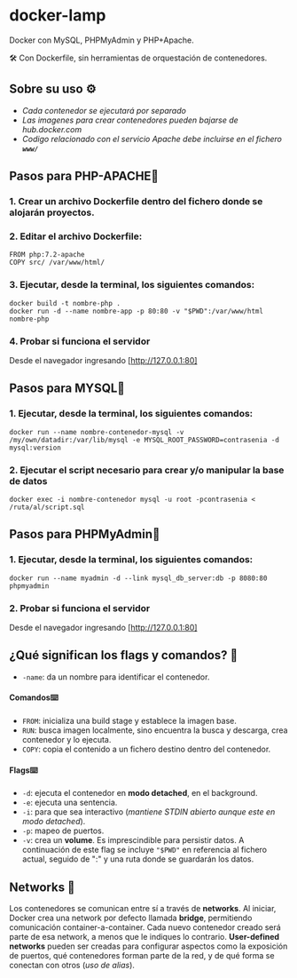 # docker-lamp

Docker con MySQL, PHPMyAdmin y PHP+Apache. 

🛠️ Con Dockerfile, sin herramientas de orquestación de contenedores.

## Sobre su uso ⚙️
- _Cada contenedor se ejecutará por separado_
- _Las imagenes para crear contenedores pueden bajarse de hub.docker.com_
- _Codigo relacionado con el servicio Apache debe incluirse en el fichero **`www/`**_

## Pasos para PHP-APACHE📌

### 1. Crear un archivo Dockerfile dentro del fichero donde se alojarán proyectos.

### 2. Editar el archivo Dockerfile:

```
FROM php:7.2-apache
COPY src/ /var/www/html/
```

### 3. Ejecutar, desde la terminal, los siguientes comandos:
```
docker build -t nombre-php .
docker run -d --name nombre-app -p 80:80 -v "$PWD":/var/www/html  nombre-php
```

### 4. Probar si funciona el servidor
Desde el navegador ingresando [http://127.0.0.1:80]

## Pasos para MYSQL📌

### 1. Ejecutar, desde la terminal, los siguientes comandos:
```
docker run --name nombre-contenedor-mysql -v /my/own/datadir:/var/lib/mysql -e MYSQL_ROOT_PASSWORD=contrasenia -d mysql:version
```
### 2. Ejecutar el script necesario para crear y/o manipular la base de datos
```
docker exec -i nombre-contenedor mysql -u root -pcontrasenia < /ruta/al/script.sql
```



## Pasos para PHPMyAdmin📌

### 1. Ejecutar, desde la terminal, los siguientes comandos:
```
docker run --name myadmin -d --link mysql_db_server:db -p 8080:80 phpmyadmin
```
### 2. Probar si funciona el servidor
Desde el navegador ingresando [http://127.0.0.1:80]


## ¿Qué significan los flags y comandos? 📄

- `-name`: da un nombre para identificar el contenedor.

#### Comandos⌨️
- `FROM`: inicializa una build stage y establece la imagen base.
- `RUN`: busca imagen localmente, sino encuentra la busca y descarga, crea contenedor y lo ejecuta.
- `COPY`: copia el contenido a un fichero destino dentro del contenedor.


#### Flags⌨️
- `-d`: ejecuta el contenedor en **modo detached**, en el background. 
- `-e`: ejecuta una sentencia.
- `-i`: para que sea interactivo (_mantiene STDIN abierto aunque este en modo detached_).
- `-p`: mapeo de puertos.
- `-v`: crea un **volume**. Es imprescindible para persistir datos. A continuación de este flag se incluye `"$PWD"` en referencia al fichero actual, seguido de ":" y una ruta donde se guardarán los datos.


## Networks 🔩
Los contenedores se comunican entre sí a través de **networks**. Al iniciar, Docker crea una network por defecto llamada **bridge**, permitiendo comunicación container-a-container. Cada nuevo contenedor creado será parte de esa network, a menos que le indiques lo contrario. **User-defined networks** pueden ser creadas para configurar aspectos como la exposición de puertos, qué contenedores forman parte de la red, y de qué forma se conectan con otros (_uso de alias_). 
